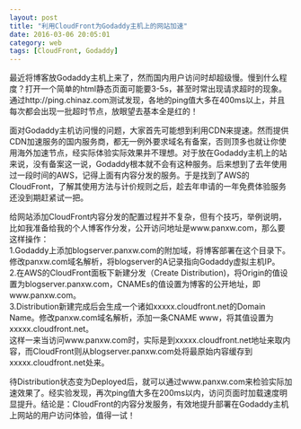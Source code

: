 ```yaml
---
layout: post
title: "利用CloudFront为Godaddy主机上的网站加速"
date: 2016-03-06 20:05:01
category: web
tags: [CloudFront, Godaddy]
---
```

最近将博客放Godaddy主机上来了，然而国内用户访问时却超级慢。慢到什么程度？打开一个简单的html静态页面可能要3-5s，甚至时常出现请求超时的现象。通过http://ping.chinaz.com测试发现，各地的ping值大多在400ms以上，并且每次都会出现一批超时节点，放眼望去基本全是红的！  <!-- more -->

面对Godaddy主机访问慢的问题，大家首先可能想到利用CDN来提速。然而提供CDN加速服务的国内服务商，都无一例外要求域名有备案，否则顶多也就让你使用海外加速节点，经实际体验实际效果并不理想。对于放在Godaddy主机上的站来说，没有备案这一说，Godaddy根本就不会有这种服务。后来想到了去年使用过一段时间的AWS，记得上面有内容分发的服务。于是找到了AWS的CloudFront，了解其使用方法与计价规则之后，趁去年申请的一年免费体验服务还没到期赶紧试一把。  

给网站添加CloudFront内容分发的配置过程并不复杂，但有个技巧，举例说明，比如我准备给我的个人博客作分发，公开访问地址是www.panxw.com，那么要这样操作：  
1.Godaddy上添加blogserver.panxw.com的附加域，将博客部署在这个目录下。修改panxw.com域名解析，将blogserver的A记录指向Godaddy虚拟主机IP。  
2.在AWS的CloudFront面板下新建分发（Create Distribution)，将Origin的值设置为blogserver.panxw.com，CNAMEs的值设置为博客的公开地址，即www.panxw.com。  
3.Distribution新建完成后会生成一个诸如xxxxx.cloudfront.net的Domain Name。修改panxw.com域名解析，添加一条CNAME www，将其值设置为xxxxx.cloudfront.net。  
这样一来当访问www.panxw.com时，实际是到xxxxx.cloudfront.net地址来取内容，而CloudFront则从blogserver.panxw.com处将最原始内容缓存到xxxxx.cloudfront.net处来。  

待Distribution状态变为Deployed后，就可以通过www.panxw.com来检验实际加速效果了。经实验发现，再次ping值大多在200ms以内，访问页面时加载速度明显提升。结论是：CloudFront的内容分发服务，有效地提升部署在Godaddy主机上网站的用户访问体验，值得一试！  
